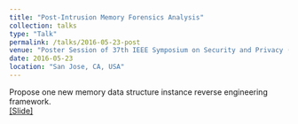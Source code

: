 ```yaml
---
title: "Post-Intrusion Memory Forensics Analysis"
collection: talks
type: "Talk"
permalink: /talks/2016-05-23-post
venue: "Poster Session of 37th IEEE Symposium on Security and Privacy (IEEE S&P 2016)"
date: 2016-05-23
location: "San Jose, CA, USA"
---
```


Propose one new memory data structure instance reverse engineering framework.<br>
[[Slide]](http://pfsun.github.io/files/2016-05-23-post.pptx)